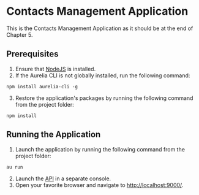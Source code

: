 # Contacts Management Application

This is the Contacts Management Application as it should be at the end of Chapter 5.

## Prerequisites

1. Ensure that [NodeJS](http://nodejs.org/) is installed.
2. If the Aurelia CLI is not globally installed, run the following command:
  ```shell
  npm install aurelia-cli -g
  ```
3. Restore the application's packages by running the following command from the project folder:
  ```shell
  npm install
  ```

## Running the Application

1. Launch the application by running the following command from the project folder:
  ```shell
  au run
  ```
2. Launch the [API](../../api) in a separate console.
3. Open your favorite browser and navigate to [http://localhost:9000/](http://localhost:9000/).
